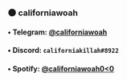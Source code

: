 ### 🌑 californiawoah

#### • Telegram: [@californiawoah](https://t.me/californiawoah)
#### • Discord: `californiakillah#8922`
#### • Spotify: [@californiawoah0<0](https://open.spotify.com/user/9uow9ee3tthe13tv2q7x84yq8)



